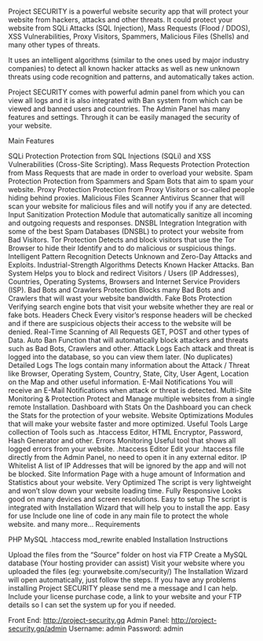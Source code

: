 Project SECURITY is a powerful website security app that will protect your website from hackers, attacks and other threats. It could protect your website from SQLi Attacks (SQL Injection), Mass Requests (Flood / DDOS), XSS Vulnerabilities, Proxy Visitors, Spammers, Malicious Files (Shells) and many other types of threats.

It uses an intelligent algorithms (similar to the ones used by major industry companies) to detect all known hacker attacks as well as new unknown threats using code recognition and patterns, and automatically takes action.

Project SECURITY comes with powerful admin panel from which you can view all logs and it is also integrated with Ban system from which can be viewed and banned users and countries. The Admin Panel has many features and settings. Through it can be easily managed the security of your website.




Main Features

SQLi Protection
Protection from SQL Injections (SQLi) and XSS Vulnerabilities (Cross-Site Scripting).
Mass Requests Protection
Protection from Mass Requests that are made in order to overload your website.
Spam Protection
Protection from Spammers and Spam Bots that aim to spam your website.
Proxy Protection
Protection from Proxy Visitors or so-called people hiding behind proxies.
Malicious Files Scanner
Antivirus Scanner that will scan your website for malicious files and will notify you if any are detected.
Input Sanitization
Protection Module that automatically sanitize all incoming and outgoing requests and responses.
DNSBL Integration
Integration with some of the best Spam Databases (DNSBL) to protect your website from Bad Visitors.
Tor Protection
Detects and block visitors that use the Tor Browser to hide their Identify and to do malicious or suspicious things.
Intelligent Pattern Recognition
Detects Unknown and Zero-Day Attacks and Exploits.
Industrial-Strength Algorithms
Detects Known Hacker Attacks.
Ban System
Helps you to block and redirect Visitors / Users (IP Addresses), Countries, Operating Systems, Browsers and Internet Service Providers (ISP).
Bad Bots and Crawlers Protection
Blocks many Bad Bots and Crawlers that will wast your website bandwidth.
Fake Bots Protection
Verifying search engine bots that visit your website whether they are real or fake bots.
Headers Check
Every visitor’s response headers will be checked and if there are suspicious objects their access to the website will be denied.
Real-Time Scanning of All Requests
GET, POST and other types of Data.
Auto Ban
Function that will automatically block attackers and threats such as Bad Bots, Crawlers and other.
Attack Logs
Each attack and threat is logged into the database, so you can view them later. (No duplicates)
Detailed Logs
The logs contain many information about the Attack / Threat like Browser, Operating System, Country, State, City, User Agent, Location on the Map and other useful information.
E-Mail Notifications
You will receive an E-Mail Notifications when attack or threat is detected.
Multi-Site Monitoring & Protection
Protect and Manage multiple websites from a single remote Installation.
Dashboard with Stats
On the Dashboard you can check the Stats for the protection of your website.
Website Optimizations
Modules that will make your website faster and more optimized.
Useful Tools
Large collection of Tools such as .htaccess Editor, HTML Encryptor, Password, Hash Generator and other.
Errors Monitoring
Useful tool that shows all logged errors from your website.
.htaccess Editor
Edit your .htaccess file directly from the Admin Panel, no need to open it in any external editor.
IP Whitelist
A list of IP Addresses that will be ignored by the app and will not be blocked.
Site Information
Page with a huge amount of Information and Statistics about your website.
Very Optimized
The script is very lightweight and won’t slow down your website loading time.
Fully Responsive
Looks good on many devices and screen resolutions.
Easy to setup
The script is integrated with Installation Wizard that will help you to install the app.
Easy for use
Include one line of code in any main file to protect the whole website.
and many more…
Requirements

PHP
MySQL
.htaccess mod_rewrite enabled
Installation Instructions

Upload the files from the “Source” folder on host via FTP
Create a MySQL database (Your hosting provider can assist)
Visit your website where you uploaded the files (eg: yourwebsite.com/security/)
The Installation Wizard will open automatically, just follow the steps.
If you have any problems installing Project SECURITY please send me a message and I can help. Include your license purchase code, a link to your website and your FTP details so I can set the system up for you if needed.

Front End: http://project-security.gq
Admin Panel: http://project-security.gq/admin
Username: admin
Password: admin
